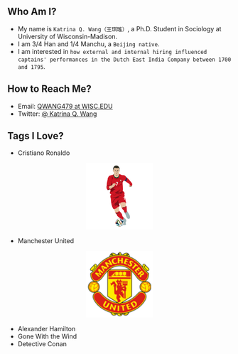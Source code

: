 ## Who Am I?
* My name is `Katrina Q. Wang（王琪瑤）`, a Ph.D. Student in Sociology at University of Wisconsin-Madison.
* I am 3/4 Han and 1/4 Manchu, a `Beijing native`.
* I am interested in `how external and internal hiring influenced captains' performances in the Dutch East India Company between 1700 and 1795`.

## How to Reach Me?
* Email: [QWANG479 at WISC.EDU](qwang479@wisc.edu)
* Twitter: [\@ Katrina Q. Wang](https://twitter.com/KatrinaQWang2)

## Tags I Love?
* Cristiano Ronaldo

<div align = center><img width="150" src="https://github.com/KatrinaQWang479/KatrinaQWang479/blob/main/img%20folder/cristiano-ronaldo-football-cartoon-transparent-png-svg-vector-file-ronaldo-cartoon-png-512_512.png"></div>

* Manchester United

<div align = center><img width="150" src="https://github.com/KatrinaQWang479/KatrinaQWang479/blob/main/img%20folder/13846.png"></div>

* Alexander Hamilton
* Gone With the Wind
* Detective Conan

<!---
KatrinaQWang479/KatrinaQWang479 is a ✨ special ✨ repository because its `README.md` (this file) appears on your GitHub profile.
You can click the Preview link to take a look at your changes.
--->
